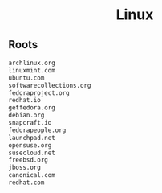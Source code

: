 


<h1 align="center">Linux</h1>  


## Roots


```html
archlinux.org
linuxmint.com
ubuntu.com
softwarecollections.org
fedoraproject.org
redhat.io
getfedora.org
debian.org
snapcraft.io
fedorapeople.org
launchpad.net
opensuse.org
susecloud.net
freebsd.org
jboss.org
canonical.com
redhat.com
```  

<br>
